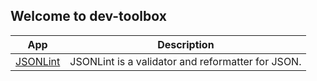 ## Welcome to dev-toolbox

|App|Description|
| --- | --- |
| [JSONLint](https://jsonlint.com/) | JSONLint is a validator and reformatter for JSON. |
